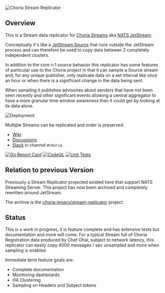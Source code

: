 ![Choria Stream Replicator](https://raw.githubusercontent.com/choria-io/stream-replicator/main/images/logo.png)

## Overview

This is a Stream data replicator for [Choria Streams](https://choria.io/docs/streams/) aka [NATS JetStream](https://docs.nats.io/jetstream/).

Conceptually it's like a [JetStream Source](https://docs.nats.io/running-a-nats-service/nats_admin/jetstream_admin/replication)
that runs outside the JetStream process and can therefore be used to copy data between 2 completely independent clusters.

In addition to the core n:1 source behavior this replicator has some features of particular use to the Choria project in 
that it can sample a Source stream and, for any unique publisher, only replicate data on a set interval like once an hour
or when there is a significant change in the data being sent. 

When sampling it publishes advisories about senders that have not been seen recently and other significant events 
allowing a central aggregator to have a more granular time window awareness than it could get by looking at its data alone.

![Deployment](https://raw.githubusercontent.com/choria-io/stream-replicator/main/images/deployment.png)

Multiple Streams can be replicated and order is preserved.

 * [Wiki](https://github.com/choria-io/stream-replicator/wiki)
 * [Discussions](https://github.com/choria-io/stream-replicator/discussions)
 * [Slack](https://slack.puppet.com/) in channel `#choria`

[![Go Report Card](https://goreportcard.com/badge/github.com/choria-io/stream-replicator)](https://goreportcard.com/report/github.com/choria-io/stream-replicator)
[![CodeQL](https://github.com/choria-io/stream-replicator/workflows/CodeQL/badge.svg)](https://github.com/choria-io/stream-replicator/actions/workflows/codeql.yaml)
[![Unit Tests](https://github.com/choria-io/stream-replicator/actions/workflows/test.yaml/badge.svg)](https://github.com/choria-io/stream-replicator/actions/workflows/test.yaml)

## Relation to previous Version

Previously a Stream Replicator projected existed here that support NATS Streaming Server.  This project has now been archived
and completely rewritten around JetStream.

The archive is the [choria-legacy/stream-replicator](https://github.com/choria-legacy/stream-replicator) project.

## Status

This is a work in progress, it is feature complete and has extensive tests but documentation and more will come. For a typical
Stream full of Choria Registration data produced by Chef Ohai, subject to network latency, this replicator can easily copy
4000 messages / sec unsampled and more when sampling is enabled.

Immediate term feature goals are:

 * Complete documentation
 * Monitoring dashboards
 * HA Clustering
 * Sampling on Headers and Subject tokens
